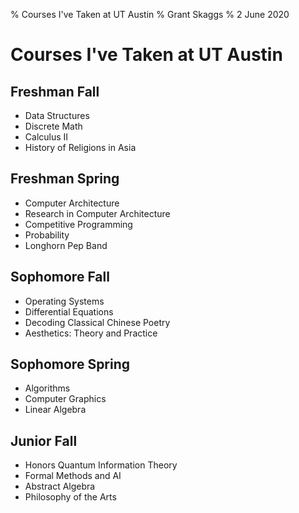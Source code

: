 % Courses I've Taken at UT Austin 
% Grant Skaggs 
% 2 June 2020

# Courses I've Taken at UT Austin
## Freshman Fall
* Data Structures
* Discrete Math
* Calculus II 
* History of Religions in Asia

## Freshman Spring
* Computer Architecture
* Research in Computer Architecture
* Competitive Programming
* Probability
* Longhorn Pep Band

## Sophomore Fall
* Operating Systems 
* Differential Equations
* Decoding Classical Chinese Poetry 
* Aesthetics: Theory and Practice 

## Sophomore Spring
* Algorithms 
* Computer Graphics 
* Linear Algebra 

## Junior Fall
* Honors Quantum Information Theory 
* Formal Methods and AI 
* Abstract Algebra 
* Philosophy of the Arts 


